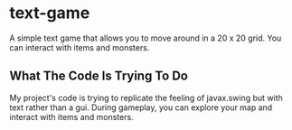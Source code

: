 # text-game

A simple text game that allows you to move around in a 20 x 20 grid. You can interact with items and monsters.

## What The Code Is Trying To Do

My project's code is trying to replicate the feeling of javax.swing but with text rather than a gui. During gameplay, you can explore your map and interact with items and monsters.
